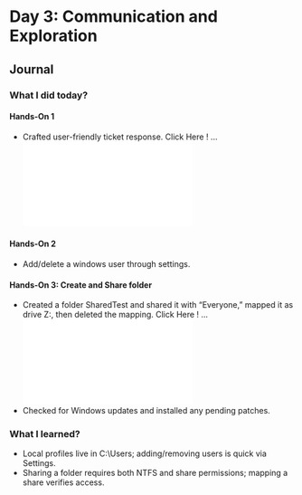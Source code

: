 # Day 3: Communication and Exploration

## Journal

### What I did today?

#### Hands-On 1
- Crafted user-friendly ticket response. Click Here ! ... ![images](images/day3/img1.md)
#### Hands-On 2
- Add/delete a windows user through settings.
#### Hands-On 3: Create and Share folder
- Created a folder SharedTest and shared it with “Everyone,” mapped it as drive Z:, then deleted the mapping. Click Here ! ... ![images](images/day3/img2.md)
- Checked for Windows updates and installed any pending patches. 

### What I learned?
- Local profiles live in C:\Users\; adding/removing users is quick via Settings.
- Sharing a folder requires both NTFS and share permissions; mapping a share verifies access.




